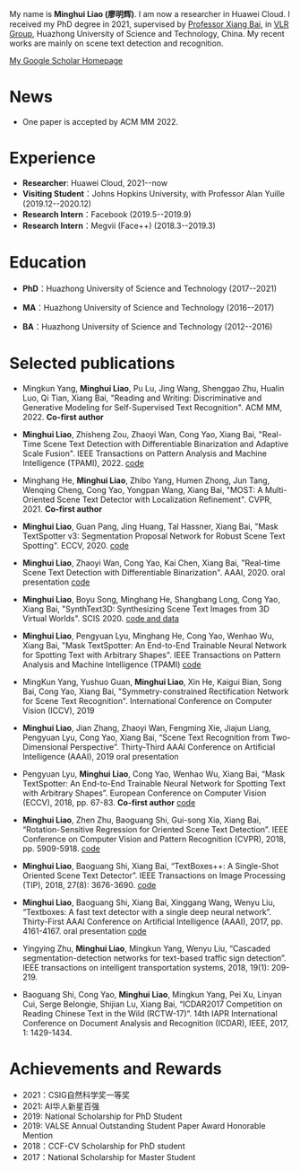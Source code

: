 My name is **Minghui Liao (廖明辉)**. I am now a researcher in Huawei Cloud. I received my PhD degree in 2021, supervised by [Professor Xiang Bai](http://122.205.5.5:8071/~xbai/), in [VLR Group](http://www.vlrlab.net/), Huazhong University of Science and Technology, China. 
My recent works are mainly on scene text detection and recognition.

[My Google Scholar Homepage](https://scholar.google.com/citations?user=a4uTLbMAAAAJ&hl=en) 

# News
- One paper is accepted by ACM MM 2022.

# Experience
- **Researcher**: Huawei Cloud, 2021--now
- **Visiting Student**：Johns Hopkins University, with Professor Alan Yuille (2019.12--2020.12)
- **Research Intern**：Facebook (2019.5--2019.9)
- **Research Intern**：Megvii (Face++) (2018.3--2019.3)

# Education

- **PhD**：Huazhong University of Science and Technology (2017--2021)    

- **MA**：Huazhong University of Science and Technology (2016--2017)    

- **BA**：Huazhong University of Science and Technology (2012--2016)

# Selected publications

- Mingkun Yang, **Minghui Liao**, Pu Lu, Jing Wang, Shenggao Zhu, Hualin Luo, Qi Tian, Xiang Bai, "Reading and Writing: Discriminative and Generative Modeling for Self-Supervised Text Recognition". ACM MM, 2022. **Co-first author** 

- **Minghui Liao**, Zhisheng Zou, Zhaoyi Wan, Cong Yao, Xiang Bai, "Real-Time Scene Text Detection with Differentiable Binarization and Adaptive Scale Fusion". IEEE Transactions on Pattern Analysis and Machine Intelligence (TPAMI), 2022. [code](https://github.com/MhLiao/DB)

- Minghang He, **Minghui Liao**, Zhibo Yang, Humen Zhong, Jun Tang, Wenqing Cheng, Cong Yao, Yongpan Wang, Xiang Bai, "MOST: A Multi-Oriented Scene Text Detector with Localization Refinement". CVPR, 2021. **Co-first author**

- **Minghui Liao**, Guan Pang, Jing Huang, Tal Hassner, Xiang Bai, "Mask TextSpotter v3: Segmentation Proposal Network for Robust Scene Text Spotting". ECCV, 2020. [code](https://github.com/MhLiao/MaskTextSpotterV3)

- **Minghui Liao**, Zhaoyi Wan, Cong Yao, Kai Chen, Xiang Bai, "Real-time Scene Text Detection with Differentiable Binarization". AAAI, 2020. oral presentation [code](https://github.com/MhLiao/DB)

- **Minghui Liao**, Boyu Song, Minghang He, Shangbang Long, Cong Yao, Xiang Bai, "SynthText3D: Synthesizing Scene Text Images from 3D Virtual Worlds". SCIS 2020. [code and data](https://github.com/MhLiao/SynthText3D)

- **Minghui Liao**, Pengyuan Lyu, Minghang He, Cong Yao, Wenhao Wu, Xiang Bai, "Mask TextSpotter: An End-to-End Trainable Neural Network for Spotting Text with Arbitrary Shapes". IEEE Transactions on Pattern Analysis and Machine Intelligence (TPAMI) [code](https://github.com/MhLiao/MaskTextSpotter)

- MingKun Yang, Yushuo Guan, **Minghui Liao**, Xin He, Kaigui Bian, Song Bai, Cong Yao, Xiang Bai, "Symmetry-constrained Rectification Network for Scene Text Recognition". International Conference on Computer Vision (ICCV), 2019

- **Minghui Liao**, Jian Zhang, Zhaoyi Wan, Fengming Xie, Jiajun Liang, Pengyuan Lyu, Cong Yao, Xiang Bai, “Scene Text Recognition from Two-Dimensional Perspective”. Thirty-Third AAAI Conference on Artificial Intelligence (AAAI), 2019  oral presentation

- Pengyuan Lyu, **Minghui Liao**, Cong Yao, Wenhao Wu, Xiang Bai, “Mask TextSpotter: An End-to-End Trainable Neural Network for Spotting Text with Arbitrary Shapes”. European Conference on Computer Vision (ECCV), 2018, pp. 67-83. **Co-first author** [code](https://github.com/lvpengyuan/masktextspotter.caffe2)

- **Minghui Liao**, Zhen Zhu, Baoguang Shi, Gui-song Xia, Xiang Bai, “Rotation-Sensitive Regression for Oriented Scene Text Detection”. IEEE Conference on Computer Vision and Pattern Recognition (CVPR), 2018, pp. 5909-5918. [code](https://github.com/MhLiao/RRD)

- **Minghui Liao**, Baoguang Shi, Xiang Bai, “TextBoxes++: A Single-Shot Oriented Scene Text Detector”. IEEE Transactions on Image Processing (TIP), 2018, 27(8): 3676-3690. [code](https://github.com/MhLiao/TextBoxes_plusplus)

- **Minghui Liao**, Baoguang Shi, Xiang Bai, Xinggang Wang, Wenyu Liu, “Textboxes: A fast text detector with a single deep neural network”. Thirty-First AAAI Conference on Artificial Intelligence (AAAI), 2017, pp. 4161-4167. oral presentation [code](https://github.com/MhLiao/TextBoxes)

- Yingying Zhu, **Minghui Liao**, Mingkun Yang, Wenyu Liu, “Cascaded segmentation-detection networks for text-based traffic sign detection”. IEEE transactions on intelligent transportation systems, 2018, 19(1): 209-219.

- Baoguang Shi, Cong Yao, **Minghui Liao**, Mingkun Yang, Pei Xu, Linyan Cui, Serge Belongie, Shijian Lu, Xiang Bai, “ICDAR2017 Competition on Reading Chinese Text in the Wild (RCTW-17)”. 14th IAPR International Conference on Document Analysis and Recognition (ICDAR), IEEE, 2017, 1: 1429-1434.


# Achievements and Rewards
- 2021：CSIG自然科学奖一等奖
- 2021: AI华人新星百强
- 2019: National Scholarship for PhD Student
- 2019: VALSE Annual Outstanding Student Paper Award Honorable Mention
- 2018：CCF-CV Scholarship for PhD student 
- 2017：National Scholarship for Master Student
